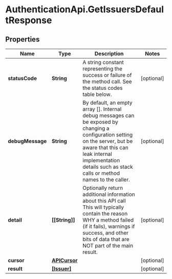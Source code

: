 # AuthenticationApi.GetIssuersDefaultResponse

## Properties

Name | Type | Description | Notes
------------ | ------------- | ------------- | -------------
**statusCode** | **String** | A string constant representing the success or failure of the method call. See the status codes table below. | [optional] 
**debugMessage** | **String** | By default, an empty array []. Internal debug messages can be exposed by changing a configuration setting on the server, but be aware that this can leak internal implementation details such as stack calls or method names to the caller. | [optional] 
**detail** | **[[String]]** | Optionally return additional information about this API call             This will typically contain the reason WHY a method failed (if it fails), warnings if success, and other bits of data that             are NOT part of the main result. | [optional] 
**cursor** | [**APICursor**](APICursor.md) |  | [optional] 
**result** | [**[Issuer]**](Issuer.md) |  | [optional] 


